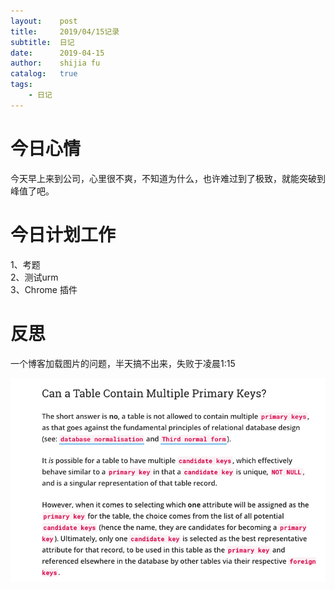 ```yaml
---
layout:    post
title:     2019/04/15记录
subtitle:  日记
date:      2019-04-15
author:    shijia fu
catalog:   true
tags:
    - 日记
---
```


# 今日心情    
今天早上来到公司，心里很不爽，不知道为什么，也许难过到了极致，就能突破到峰值了吧。   
# 今日计划工作    
1、考题   
2、测试urm   
3、Chrome 插件      

# 反思   
一个博客加载图片的问题，半天搞不出来，失败于凌晨1:15   

<img src="/assets/one-primary-key.jpg"
alt="errorpng"
style="float: left; margin-right:10px;" />    
